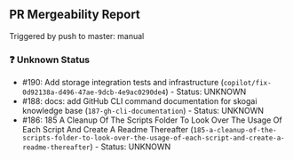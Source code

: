 ## PR Mergeability Report

Triggered by push to master: manual

### ❓ Unknown Status
- #190: Add storage integration tests and infrastructure (`copilot/fix-0d92138a-d496-47ae-9dcb-4e9ac0290de4`) - Status: UNKNOWN
- #188: docs: add GitHub CLI command documentation for skogai knowledge base (`187-gh-cli-documentation`) - Status: UNKNOWN
- #186: 185 A Cleanup Of The Scripts Folder To Look Over The Usage Of Each Script And Create A Readme Thereafter (`185-a-cleanup-of-the-scripts-folder-to-look-over-the-usage-of-each-script-and-create-a-readme-thereafter`) - Status: UNKNOWN

